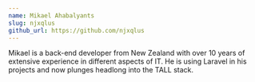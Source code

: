 ```yaml
---
name: Mikael Ahabalyants 
slug: njxqlus
github_url: https://github.com/njxqlus
---
```


Mikael is a back-end developer from New Zealand with over 10 years of extensive experience in different aspects of IT. He is using Laravel in his projects and now plunges headlong into the TALL stack.
